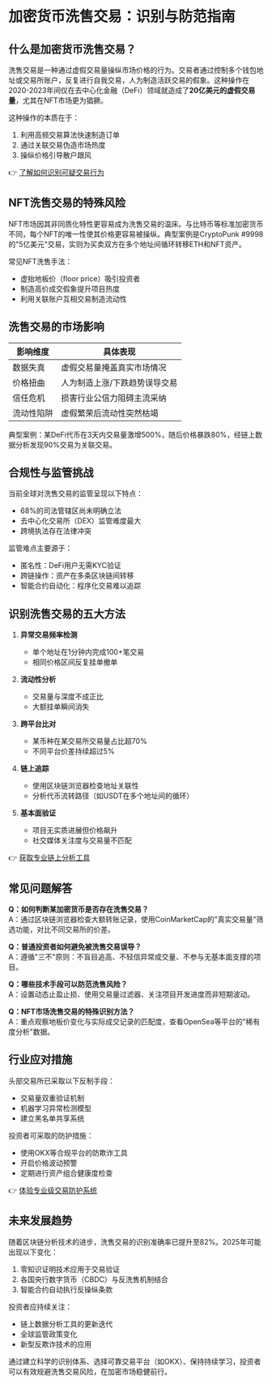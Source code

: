 # 加密货币洗售交易：识别与防范指南

## 什么是加密货币洗售交易？

洗售交易是一种通过虚假交易量操纵市场价格的行为。交易者通过控制多个钱包地址或交易所账户，反复进行自我交易，人为制造活跃交易的假象。这种操作在2020-2023年间仅在去中心化金融（DeFi）领域就造成了**20亿美元的虚假交易量**，尤其在NFT市场更为猖獗。

这种操作的本质在于：
1. 利用高频交易算法快速制造订单
2. 通过关联交易伪造市场热度
3. 操纵价格引导散户跟风

👉 [了解如何识别可疑交易行为](https://bit.ly/okx_welcome)

## NFT洗售交易的特殊风险

NFT市场因其非同质化特性更容易成为洗售交易的温床。与比特币等标准加密货币不同，每个NFT的唯一性使其价格更容易被操纵。典型案例是CryptoPunk #9998的"5亿美元"交易，实则为买卖双方在多个地址间循环转移ETH和NFT资产。

常见NFT洗售手法：
- 虚抬地板价（floor price）吸引投资者
- 制造高价成交假象提升项目热度
- 利用关联账户互相交易制造流动性

## 洗售交易的市场影响

| 影响维度       | 具体表现                     |
|----------------|----------------------------|
| 数据失真       | 虚假交易量掩盖真实市场情况   |
| 价格扭曲       | 人为制造上涨/下跌趋势误导交易 |
| 信任危机       | 损害行业公信力阻碍主流采纳   |
| 流动性陷阱     | 虚假繁荣后流动性突然枯竭     |

典型案例：某DeFi代币在3天内交易量激增500%，随后价格暴跌80%，经链上数据分析发现90%交易为关联交易。

## 合规性与监管挑战

当前全球对洗售交易的监管呈现以下特点：
- 68%的司法管辖区尚未明确立法
- 去中心化交易所（DEX）监管难度最大
- 跨境执法存在法律冲突

监管难点主要源于：
- 匿名性：DeFi用户无需KYC验证
- 跨链操作：资产在多条区块链间转移
- 智能合约自动化：程序化交易难以追踪

## 识别洗售交易的五大方法

1. **异常交易频率检测**
   - 单个地址在1分钟内完成100+笔交易
   - 相同价格区间反复挂单撤单

2. **流动性分析**
   - 交易量与深度不成正比
   - 大额挂单瞬间消失

3. **跨平台比对**
   - 某币种在某交易所交易量占比超70%
   - 不同平台价差持续超过5%

4. **链上追踪**
   - 使用区块链浏览器检查地址关联性
   - 分析代币流转路径（如USDT在多个地址间的循环）

5. **基本面验证**
   - 项目无实质进展但价格飙升
   - 社交媒体关注度与交易量不匹配

👉 [获取专业链上分析工具](https://bit.ly/okx_welcome)

## 常见问题解答

**Q：如何判断某加密货币是否存在洗售交易？**  
A：通过区块链浏览器检查大额转账记录，使用CoinMarketCap的"真实交易量"筛选功能，对比不同交易所的价差。

**Q：普通投资者如何避免被洗售交易误导？**  
A：遵循"三不"原则：不盲目追高、不轻信异常成交量、不参与无基本面支撑的项目。

**Q：哪些技术手段可以防范洗售风险？**  
A：设置动态止盈止损、使用交易量过滤器、关注项目开发进度而非短期波动。

**Q：NFT市场洗售交易的特殊识别方法？**  
A：重点观察地板价变化与实际成交记录的匹配度，查看OpenSea等平台的"稀有度分析"数据。

## 行业应对措施

头部交易所已采取以下反制手段：
- 交易量双重验证机制
- 机器学习异常检测模型
- 建立黑名单共享系统

投资者可采取的防护措施：
- 使用OKX等合规平台的防欺诈工具
- 开启价格波动预警
- 定期进行资产组合健康度检查

👉 [体验专业级交易防护系统](https://bit.ly/okx_welcome)

## 未来发展趋势

随着区块链分析技术的进步，洗售交易的识别准确率已提升至82%。2025年可能出现以下变化：
1. 零知识证明技术应用于交易验证
2. 各国央行数字货币（CBDC）与反洗售机制结合
3. 智能合约自动执行反操纵条款

投资者应持续关注：
- 链上数据分析工具的更新迭代
- 全球监管政策变化
- 新型反欺诈技术的应用

通过建立科学的识别体系、选择可靠交易平台（如OKX）、保持持续学习，投资者可以有效规避洗售交易风险，在加密市场稳健前行。